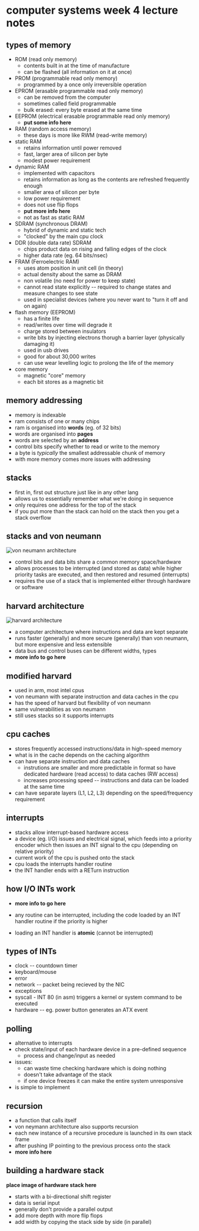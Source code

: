 # computer systems week 4 lecture notes

## types of memory

- ROM (read only memory)
  - contents built in at the time of manufacture
  - can be flashed (all information on it at once)
- PROM (programmable read only memory)
  - programmed by a once only irreversible operation
- EPROM (erasable programmable read only memory)
  - can be removed from the computer
  - sometimes called field programmable
  - bulk erased: every byte erased at the same time
- EEPROM (electrical erasable programmable read only memory)
  - **put some info here**
- RAM (random access memory)
  - these days is more like RWM (read-write memory)
- static RAM
  - retains information until power removed
  - fast, larger area of silicon per byte
  - modest power requirement
- dynamic RAM
  - implemented with capacitors
  - retains information as long as the contents are refreshed frequently enough
  - smaller area of silicon per byte
  - low power requirement
  - does not use flip flops
  - **put more info here**
  - not as fast as static RAM
- SDRAM (synchronous DRAM)
  - hybrid of dynamic and static tech
  - "clocked" by the main cpu clock
- DDR (double data rate) SDRAM
  - chips product data on rising and falling edges of the clock
  - higher data rate (eg. 64 bits/nsec)
- FRAM (Ferroelectric RAM)
  - uses atom position in unit cell (in theory)
  - actual density about the same as DRAM
  - non volatile (no need for power to keep state)
  - cannot read state explicitly -- required to change states and measure changes to see state
  - used in specialist devices (where you never want to "turn it off and on again)
- flash memory (EEPROM)
  - has a finite life
  - read/writes over time will degrade it
  - charge stored between insulators
  - write bits by injecting electrons thorugh a barrier layer (physically damaging it)
  - used in usb drives
  - good for about 30,000 writes
  - can use wear levelling logic to prolong the life of the memory
- core memory
  - magnetic "core" memory
  - each bit stores as a magnetic bit

## memory addressing

- memory is indexable
- ram consists of one or many chips
- ram is organised into **words** (eg. of 32 bits)
- words are organised into **pages**
- words are selected by an **address**
- control bits specify whether to read or write to the memory
- a byte is *typically* the smallest addressable chunk of memory
- with more memory comes more issues with addressing

## stacks

- first in, first out structure just like in any other lang
- allows us to essentially remember what we're doing in sequence
- only requires one address for the top of the stack
- if you put more than the stack can hold on the stack then you get a stack overflow

## stacks and von neumann

![von neumann architecture](./vonneumann.png)

- control bits and data bits share a common memory space/hardware
- allows processes to be interrupted (and stored as data) while higher priority tasks are executed, and then restored and resumed (interrupts)
- requires the use of a stack that is implemented either through hardware or software

## harvard architecture

![harvard architecture](./harvard.jpg)

- a computer architecture where instructions and data are kept separate
- runs faster (generally) and more secure (generally) than von neumann, but more expensive and less extensible
- data bus and control buses can be different widths, types
- **more info to go here**

## modified harvard

- used in arm, most intel cpus
- von neumann with separate instruction and data caches in the cpu
- has the speed of harvard but flexibility of von neumann
- same vulnerabilities as von neumann
- still uses stacks so it supports interrupts

## cpu caches

- stores frequently accessed instructions/data in high-speed memory
- what is in the cache depends on the caching algorithm
- can have separate instruction and data caches
  - instrutions are smaller and more predictable in format so have dedicated hardware (read access) to data caches (RW access)
  - increases processing speed -- instructions and data can be loaded at the same time
- can have separate layers (L1, L2, L3) depending on the speed/frequency requirement

## interrupts

- stacks allow interrupt-based hardware access
- a device (eg. I/O) issues and electrical signal, which feeds into a priority encoder which then issues an INT signal to the cpu (depending on relative priority)
- current work of the cpu is pushed onto the stack
- cpu loads the interrupts handler routine
- the INT handler ends with a RETurn instruction

## how I/O INTs work

- **more info to go here**

- any routine can be interrupted, including the code loaded by an INT handler routine if the priority is higher
- loading an INT handler is **atomic** (cannot be interrupted)

## types of INTs

- clock -- countdown timer
- keyboard/mouse
- error
- network -- packet being recieved by the NIC
- exceptions
- syscall - INT 80 (in asm) triggers a kernel or system command to be executed
- hardware -- eg. power button generates an ATX event

## polling

- alternative to interrupts
- check state/input of each hardware device in a pre-defined sequence
  - process and change/input as needed
- issues:
  - can waste time checking hardware which is doing nothing
  - doesn't take advantage of the stack
  - if one device freezes it can make the entire system unresponsive
- is simple to implement

## recursion

- a function that calls itself
- von neymann architecture also supports recursion
- each new instance of a recursive procedure is launched in its own stack frame
- after pushing IP pointing to the previous process onto the stack
- **more info here**

## building a hardware stack

**place image of hardware stack here**

- starts with a bi-directional shift register
- data is serial input
- generally don't provide a parallel output
- add more depth with more flip flops
- add width by copying the stack side by side (in parallel)
